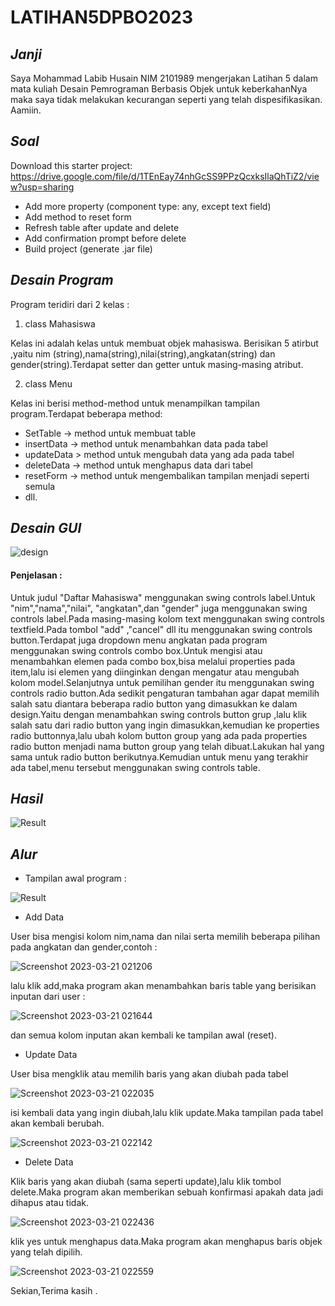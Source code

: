 # LATIHAN5DPBO2023

## *Janji*
Saya Mohammad Labib Husain NIM 2101989 mengerjakan Latihan 5 dalam mata kuliah Desain Pemrograman Berbasis Objek untuk keberkahanNya maka saya tidak melakukan kecurangan seperti yang telah dispesifikasikan. Aamiin.
## *Soal*
Download this starter project: https://drive.google.com/file/d/1TEnEay74nhGcSS9PPzQcxksIlaQhTiZ2/view?usp=sharing 
* Add more property (component type: any, except text field)
* Add method to reset form
* Refresh table after update and delete
* Add confirmation prompt before delete
* Build project (generate .jar file)
## *Desain Program*
Program teridiri dari 2 kelas :
1. class Mahasiswa

  Kelas ini adalah kelas untuk membuat objek mahasiswa. Berisikan 5 atirbut ,yaitu nim (string),nama(string),nilai(string),angkatan(string) dan gender(string).Terdapat setter dan getter untuk masing-masing atribut.

2. class Menu
  
  Kelas ini berisi method-method untuk menampilkan tampilan program.Terdapat beberapa method:
  * SetTable -> method untuk membuat table
  * insertData -> method untuk menambahkan data pada tabel
  * updateData > method untuk mengubah data yang ada pada tabel
  * deleteData -> method untuk menghapus data dari tabel
  * resetForm -> method untuk mengembalikan tampilan menjadi seperti semula
  * dll.
## *Desain GUI*
![design](https://user-images.githubusercontent.com/119772365/226432274-63c1999d-d594-43b9-ad70-6f3d49061ac8.png)

  #### Penjelasan :
  Untuk judul "Daftar Mahasiswa" menggunakan swing controls label.Untuk "nim","nama","nilai", "angkatan",dan "gender" juga menggunakan swing controls label.Pada masing-masing kolom text menggunakan swing controls textfield.Pada tombol "add" ,"cancel" dll itu menggunakan swing controls button.Terdapat juga dropdown menu angkatan pada program menggunakan swing controls combo box.Untuk mengisi atau menambahkan elemen pada combo box,bisa melalui properties pada item,lalu isi elemen yang diinginkan dengan mengatur atau mengubah kolom model.Selanjutnya untuk pemilihan gender itu menggunakan swing controls radio button.Ada sedikit pengaturan tambahan agar dapat memilih salah satu diantara beberapa radio button yang dimasukkan ke dalam design.Yaitu dengan menambahkan swing controls button grup ,lalu klik salah satu dari radio button yang ingin dimasukkan,kemudian ke properties radio buttonnya,lalu ubah kolom button group yang ada pada properties radio button menjadi nama button group yang telah dibuat.Lakukan hal yang sama untuk radio button berikutnya.Kemudian untuk menu yang terakhir ada tabel,menu tersebut menggunakan swing controls table. 
## *Hasil*
![Result](https://user-images.githubusercontent.com/119772365/226434852-5d372ade-eab8-4368-b2b6-8f8ee4eb2497.png)

## *Alur*
* Tampilan awal program :

![Result](https://user-images.githubusercontent.com/119772365/226442020-6010fa82-399e-46c4-ac11-eddd81fc9945.png)
* Add Data

User bisa mengisi kolom nim,nama dan nilai serta memilih beberapa pilihan pada angkatan dan gender,contoh :

 ![Screenshot 2023-03-21 021206](https://user-images.githubusercontent.com/119772365/226442526-b347be34-f94b-4222-a056-087929c612d5.png)
 
lalu klik add,maka program akan menambahkan baris table yang berisikan inputan dari user :

![Screenshot 2023-03-21 021644](https://user-images.githubusercontent.com/119772365/226443233-839241fb-d4f5-41d8-ac52-b189c7a8586c.png)

dan semua kolom inputan akan kembali ke tampilan awal (reset).
* Update Data

User bisa mengklik atau memilih baris yang akan diubah pada tabel

![Screenshot 2023-03-21 022035](https://user-images.githubusercontent.com/119772365/226444128-489acdee-70e0-4822-b94c-34aa71c1ce58.png)

isi kembali data yang ingin diubah,lalu klik update.Maka tampilan pada tabel akan kembali berubah.

![Screenshot 2023-03-21 022142](https://user-images.githubusercontent.com/119772365/226444420-04b02725-d75a-47cc-b0fb-7bcec3aed1a7.png)

* Delete Data

Klik baris yang akan diubah (sama seperti update),lalu klik tombol delete.Maka program akan memberikan sebuah konfirmasi apakah data jadi dihapus atau tidak.
 
 ![Screenshot 2023-03-21 022436](https://user-images.githubusercontent.com/119772365/226444965-fc021238-195b-44a5-85e4-fcc17f88f1ba.png)
 
klik yes untuk menghapus data.Maka program akan menghapus baris objek yang telah dipilih.

![Screenshot 2023-03-21 022559](https://user-images.githubusercontent.com/119772365/226445274-571a54b6-d937-4ab0-abeb-78f5595ccffd.png)

Sekian,Terima kasih .
